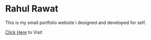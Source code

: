 # Rahul Rawat
This is my small portfolio website i designed and developed for self.

[Click Here](https://raulinc.github.io/rahulrawat/) to Visit
